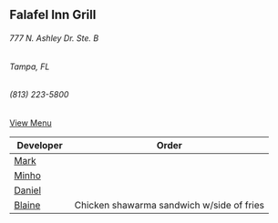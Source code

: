 ## Falafel Inn Grill
###### 777 N. Ashley Dr. Ste. B
###### Tampa, FL
###### (813) 223-5800

[View Menu](https://www.falafelinngrill.com/our-menu/)

Developer     | Order
--------------|---------------------
[Mark](http://github.com/mark-smithtb)              | 
[Minho](https://github.com/minhochoi)               | 
[Daniel](https://github.com/dtartaglia)             | 
[Blaine](https://github.com/blainelawson)           | Chicken shawarma sandwich w/side of fries
